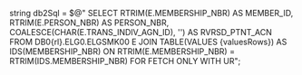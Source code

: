 string db2Sql = $@"
SELECT
  RTRIM(E.MEMBERSHIP_NBR)                  AS MEMBER_ID,
  RTRIM(E.PERSON_NBR)                      AS PERSON_NBR,
  COALESCE(CHAR(E.TRANS_INDIV_AGN_ID), '') AS RVRSD_PTNT_ACN
FROM DB0{rl}.ELG0.ELGSMK00 E
JOIN TABLE(VALUES {valuesRows}) AS IDS(MEMBERSHIP_NBR)
  ON RTRIM(E.MEMBERSHIP_NBR) = RTRIM(IDS.MEMBERSHIP_NBR)
FOR FETCH ONLY WITH UR";
